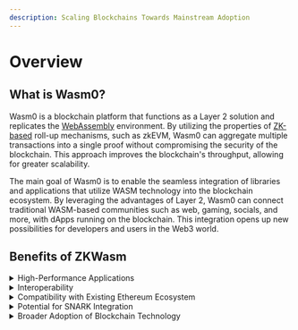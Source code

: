 ```yaml
---
description: Scaling Blockchains Towards Mainstream Adoption
---
```


# Overview

## What is Wasm0?

Wasm0 is a blockchain platform that functions as a Layer 2 solution and replicates the [WebAssembly](zkwasm-dictionary/wasm-0-wikipedia.md#webassembly) environment. By utilizing the properties of [ZK-based](zkwasm-dictionary/wasm-0-wikipedia.md#zero-knowledge) roll-up mechanisms, such as zkEVM, Wasm0 can aggregate multiple transactions into a single proof without compromising the security of the blockchain. This approach improves the blockchain's throughput, allowing for greater scalability.&#x20;

The main goal of Wasm0 is to enable the seamless integration of libraries and applications that utilize WASM technology into the blockchain ecosystem. By leveraging the advantages of Layer 2, Wasm0 can connect traditional WASM-based communities such as web, gaming, socials,  and more, with dApps running on the blockchain. This integration opens up new possibilities for developers and users in the Web3 world.

## Benefits of ZKWasm

<details>

<summary>High-Performance Applications</summary>

Wasm0 enables high-performance applications to be developed on the blockchain. By leveraging Layer 2 solutions and the properties of ZK-based roll-up mechanisms, multiple transactions can be aggregated into a single proof. This approach increases the blockchain's throughput without sacrificing security.

</details>

<details>

<summary>Interoperability</summary>

Interoperability is a significant benefit of Wasm0. By seamlessly integrating WASM-based applications into the blockchain ecosystem, developers can create applications that can work across multiple blockchains. This allows for greater flexibility and choice for developers and users alike.

</details>

<details>

<summary>Compatibility with Existing Ethereum Ecosystem</summary>

Wasm0 is specifically tailored to be compatible with the existing Ethereum ecosystem. As a result, developers can easily integrate their existing applications and libraries with the blockchain. This reduces the learning curve for developers and provides a smooth transition to blockchain development.

</details>

<details>

<summary>Potential for SNARK Integration</summary>

Wasm0 also explores the potential benefits of integrating SNARK into WASM-based decentralized applications. SNARKs (Succinct Non-Interactive Arguments of Knowledge) are zero-knowledge proofs that allow for the validation of computations without revealing the inputs or outputs.&#x20;

This can significantly improve privacy and scalability in decentralized applications. By exploring the potential benefits of integrating SNARK, Wasm0 is paving the way for greater privacy and scalability in blockchain applications.

</details>

<details>

<summary>Broader Adoption of Blockchain Technology</summary>

Overall, the benefits of Wasm0 are significant. By enabling high-performance, interoperable applications that are compatible with the existing Ethereum ecosystem and exploring the potential benefits of integrating SNARK, Wasm0 is making blockchain technology more accessible to developers and users alike.&#x20;

This can lead to greater adoption of blockchain technology and ultimately, a more decentralized and secure future.

</details>
